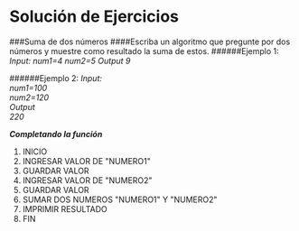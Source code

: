 Solución de Ejercicios
======================
###Suma de dos números
####Escriba un algoritmo que pregunte por dos números y muestre como resultado la suma de estos.
######Ejemplo 1:
_Input:_ 
_num1=4_
_num2=5_
_Output_ 
_9_ 

######Ejemplo 2:
_Input:_    
_num1=100_    
_num2=120_    
_Output_    
_220_   

___Completando la función___

1. INICIO
2. INGRESAR VALOR DE "NUMERO1"
3. GUARDAR VALOR
4. INGRESAR VALOR DE "NUMERO2"
5. GUARDAR VALOR
6. SUMAR DOS NUMEROS "NUMERO1" Y "NUMERO2"
7. IMPRIMIR RESULTADO
8. FIN
